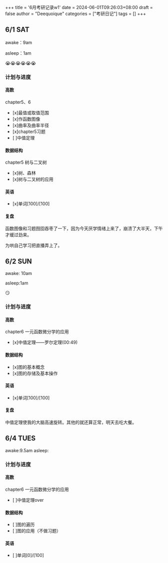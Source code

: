 +++
title = '6月考研记录w1'
date = 2024-06-01T09:26:03+08:00
draft = false
author = "Deequoique"
categories = ["考研日记"]
tags = []
+++

## 6/1 SAT
awake：9am

asleep：1am

:sob::sob::sob::sob::sob::sob:
### 计划与进度

#### 高数
chapter5、6
- [x]最值或取值范围 
- [x]作函数图像
- [x]曲率及曲率半径
- [x]chapter5习题
- [ ]中值定理
#### 数据结构
chapter5 树与二叉树
- [x]树、森林
- [x]树与二叉树的应用
#### 英语
- [x]单词[100]/[100]
#### 复盘
函数图像和习题囫囵吞枣了一下，因为今天厌学情绪上来了，崩溃了大半天，下午才缓过劲来。

为哄自己学习把直播弄上了。

## 6/2 SUN
awake: 10am

asleep:1am

:smirk:
### 计划与进度

#### 高数
chapter6 一元函数微分学的应用
- [x]中值定理——罗尔定理(00:49)
#### 数据结构
- [x]图的基本概念
- [x]图的存储及基本操作
#### 英语
- [x]单词[100]/[100]
#### 复盘
中值定理使我的大脑高速旋转。其他的就还算正常，明天去吃大餐。

## 6/4 TUES
awake:9.5am
asleep:


### 计划与进度

#### 高数
chapter6 一元函数微分学的应用
- [ ]中值定理over
#### 数据结构
- [ ]图的遍历
- [ ]图的应用（不做习题）
#### 英语
- [ ]单词[0]/[100]